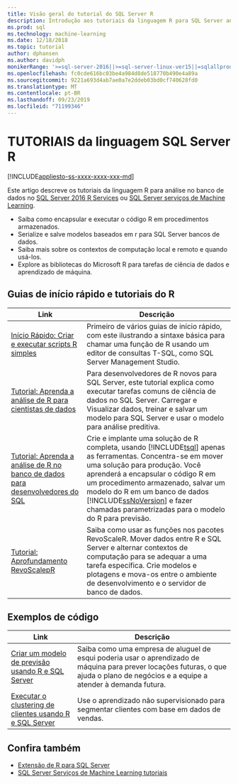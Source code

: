 ```yaml
---
title: Visão geral do tutorial do SQL Server R
description: Introdução aos tutoriais da linguagem R para SQL Server análise no banco de dados.
ms.prod: sql
ms.technology: machine-learning
ms.date: 12/18/2018
ms.topic: tutorial
author: dphansen
ms.author: davidph
monikerRange: '>=sql-server-2016||>=sql-server-linux-ver15||=sqlallproducts-allversions'
ms.openlocfilehash: fc0cde616bc03be4a984d8de518770b490e4a89a
ms.sourcegitcommit: 9221a693d4ab7ae0a7e2ddeb03bd0cf740628fd0
ms.translationtype: MT
ms.contentlocale: pt-BR
ms.lasthandoff: 09/23/2019
ms.locfileid: "71199346"
---
```

# <a name="sql-server-r-language-tutorials"></a>TUTORIAIS da linguagem SQL Server R
[!INCLUDE[appliesto-ss-xxxx-xxxx-xxx-md](../../includes/appliesto-ss-xxxx-xxxx-xxx-md.md)]

Este artigo descreve os tutoriais da linguagem R para análise no banco de dados no [SQL Server 2016 R Services](../install/sql-r-services-windows-install.md) ou [SQL Server serviços de Machine Learning](../install/sql-machine-learning-services-windows-install.md).

+ Saiba como encapsular e executar o código R em procedimentos armazenados.
+ Serialize e salve modelos baseados em r para SQL Server bancos de dados.
+ Saiba mais sobre os contextos de computação local e remoto e quando usá-los.
+ Explore as bibliotecas do Microsoft R para tarefas de ciência de dados e aprendizado de máquina.

<a name="bkmk_sqltutorials"></a>

## <a name="r-quickstarts-and-tutorials"></a>Guias de início rápido e tutoriais do R

| Link | Descrição |
|------|-------------|
| [Início Rápido: Criar e executar scripts R simples](quickstart-r-create-script.md) | Primeiro de vários guias de início rápido, com este ilustrando a sintaxe básica para chamar uma função de R usando um editor de consultas T-SQL, como SQL Server Management Studio. |
| [Tutorial: Aprenda a análise de R para cientistas de dados](../tutorials/walkthrough-data-science-end-to-end-walkthrough.md) | Para desenvolvedores de R novos para SQL Server, este tutorial explica como executar tarefas comuns de ciência de dados no SQL Server. Carregar e Visualizar dados, treinar e salvar um modelo para SQL Server e usar o modelo para análise preditiva. |
| [Tutorial: Aprenda a análise de R no banco de dados para desenvolvedores do SQL](../tutorials/sqldev-in-database-r-for-sql-developers.md) | Crie e implante uma solução de R completa, usando [!INCLUDE[tsql](../../includes/tsql-md.md)] apenas as ferramentas. Concentra-se em mover uma solução para produção. Você aprenderá a encapsular o código R em um procedimento armazenado, salvar um modelo do R em um banco de dados [!INCLUDE[ssNoVersion](../../includes/ssnoversion-md.md)] e fazer chamadas parametrizadas para o modelo do R para previsão. |
| [Tutorial: Aprofundamento RevoScalepR](deepdive-data-science-deep-dive-using-the-revoscaler-packages.md) | Saiba como usar as funções nos pacotes RevoScaleR. Mover dados entre R e SQL Server e alternar contextos de computação para se adequar a uma tarefa específica. Crie modelos e plotagens e mova-os entre o ambiente de desenvolvimento e o servidor de banco de dados. |

<a name ="bkmk_samples"></a>

## <a name="code-samples"></a>Exemplos de código

| Link | Descrição |
|------|-------------|
| [Criar um modelo de previsão usando R e SQL Server](https://microsoft.github.io/sql-ml-tutorials/R/rentalprediction) | Saiba como uma empresa de aluguel de esqui poderia usar o aprendizado de máquina para prever locações futuras, o que ajuda o plano de negócios e a equipe a atender à demanda futura. |
| [Executar o clustering de clientes usando R e SQL Server](https://microsoft.github.io/sql-ml-tutorials/R/customerclustering/) | Use o aprendizado não supervisionado para segmentar clientes com base em dados de vendas. |

## <a name="see-also"></a>Confira também

+ [Extensão de R para SQL Server](../concepts/extension-r.md)
+ [SQL Server Serviços de Machine Learning tutoriais](machine-learning-services-tutorials.md)

